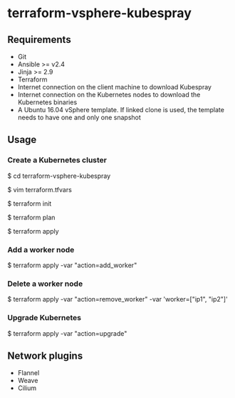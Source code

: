 # terraform-vsphere-kubespray

## Requirements

* Git
* Ansible >= v2.4
* Jinja >= 2.9
* Terraform
* Internet connection on the client machine to download Kubespray
* Internet connection on the Kubernetes nodes to download the Kubernetes binaries
* A Ubuntu 16.04 vSphere template. If linked clone is used, the template needs to have one and only one snapshot

## Usage

### Create a Kubernetes cluster

$ cd terraform-vsphere-kubespray

$ vim terraform.tfvars

$ terraform init

$ terraform plan

$ terraform apply

### Add a worker node

$ terraform apply -var "action=add\_worker"

### Delete a worker node

$ terraform apply -var "action=remove\_worker" -var 'worker=["ip1", "ip2"]'

### Upgrade Kubernetes

$ terraform apply -var "action=upgrade"

## Network plugins

* Flannel
* Weave
* Cilium
